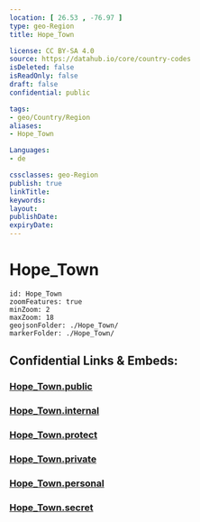 ```yaml
---
location: [ 26.53 , -76.97 ] 
type: geo-Region
title: Hope_Town

license: CC BY-SA 4.0
source: https://datahub.io/core/country-codes
isDeleted: false
isReadOnly: false
draft: false
confidential: public

tags:
- geo/Country/Region
aliases:
- Hope_Town

Languages:
- de

cssclasses: geo-Region
publish: true
linkTitle: 
keywords: 
layout: 
publishDate: 
expiryDate: 
---
```


# Hope_Town

```leaflet
id: Hope_Town
zoomFeatures: true 
minZoom: 2 
maxZoom: 18
geojsonFolder: ./Hope_Town/
markerFolder: ./Hope_Town/
```


## Confidential Links & Embeds: 

### [Hope_Town.public](/_public/\Earth\Continent\America~Caribbean\Bahamas\Districts~BahamasHope_Town.public.md) 

### [Hope_Town.internal](/_internal/\Earth\Continent\America~Caribbean\Bahamas\Districts~BahamasHope_Town.internal.md) 

### [Hope_Town.protect](/_protect/\Earth\Continent\America~Caribbean\Bahamas\Districts~BahamasHope_Town.protect.md) 

### [Hope_Town.private](/_private/\Earth\Continent\America~Caribbean\Bahamas\Districts~BahamasHope_Town.private.md) 

### [Hope_Town.personal](/_personal/\Earth\Continent\America~Caribbean\Bahamas\Districts~BahamasHope_Town.personal.md) 

### [Hope_Town.secret](/_secret/\Earth\Continent\America~Caribbean\Bahamas\Districts~BahamasHope_Town.secret.md)

